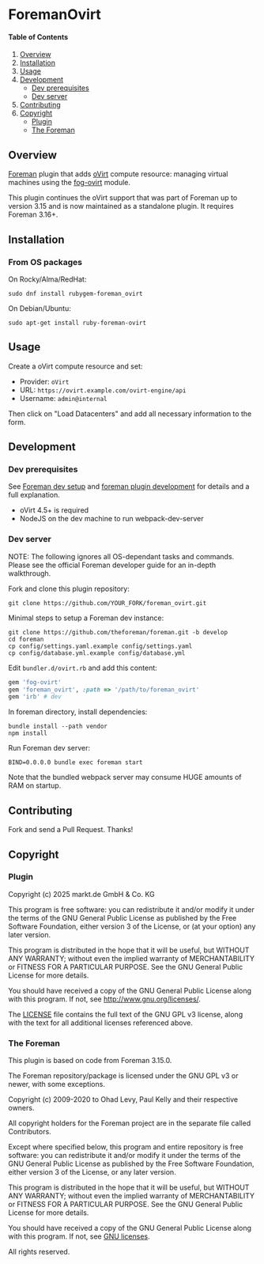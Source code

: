 # ForemanOvirt

#### Table of Contents

1. [Overview](#overview)
1. [Installation](#installation)
1. [Usage](#usage)
1. [Development](#development)
    - [Dev prerequisites](#dev-prerequisites)
    - [Dev server](#dev-server)
1. [Contributing](#contributing)
1. [Copyright](#copyright)
    - [Plugin](#plugin)
    - [The Foreman](#the-forman)

## Overview

[Foreman](http://theforeman.org/) plugin that adds [oVirt](https://www.ovirt.org) compute resource: managing virtual machines using the [fog-ovirt](https://github.com/fog/fog-ovirt) module.

This plugin continues the oVirt support that was part of Foreman up to version 3.15 and is now maintained as a standalone plugin. It requires Foreman 3.16+.

## Installation

### From OS packages

On Rocky/Alma/RedHat:

```shell
sudo dnf install rubygem-foreman_ovirt
```

On Debian/Ubuntu:

```shell
sudo apt-get install ruby-foreman-ovirt
```

## Usage

Create a oVirt compute resource and set:

* Provider: `oVirt`
* URL: `https://ovirt.example.com/ovirt-engine/api`
* Username: `admin@internal`

Then click on "Load Datacenters" and add all necessary information to the form.

## Development

### Dev prerequisites

See [Foreman dev setup](https://github.com/theforeman/foreman/blob/develop/developer_docs/foreman_dev_setup.asciidoc) and [foreman plugin development](https://github.com/theforeman/foreman/blob/develop/developer_docs/how_to_create_a_plugin.asciidoc) for details and a full explanation.

* oVirt 4.5+ is required
* NodeJS on the dev machine to run webpack-dev-server

### Dev server

NOTE: The following ignores all OS-dependant tasks and commands. Please see the official Foreman developer guide for an in-depth walkthrough.

Fork and clone this plugin repository:

```shell
git clone https://github.com/YOUR_FORK/foreman_ovirt.git
```

Minimal steps to setup a Foreman dev instance:

```shell
git clone https://github.com/theforeman/foreman.git -b develop
cd foreman
cp config/settings.yaml.example config/settings.yaml
cp config/database.yml.example config/database.yml
```

Edit `bundler.d/ovirt.rb` and add this content:

```ruby
gem 'fog-ovirt'
gem 'foreman_ovirt', :path => '/path/to/foreman_ovirt'
gem 'irb' # dev
```

In foreman directory, install dependencies:

```shell
bundle install --path vendor
npm install
```

Run Foreman dev server:

```shell
BIND=0.0.0.0 bundle exec foreman start
```

Note that the bundled webpack server may consume HUGE amounts of RAM on startup.

## Contributing

Fork and send a Pull Request. Thanks!

## Copyright

### Plugin

Copyright (c) 2025 markt.de GmbH & Co. KG

This program is free software: you can redistribute it and/or modify
it under the terms of the GNU General Public License as published by
the Free Software Foundation, either version 3 of the License, or
(at your option) any later version.

This program is distributed in the hope that it will be useful,
but WITHOUT ANY WARRANTY; without even the implied warranty of
MERCHANTABILITY or FITNESS FOR A PARTICULAR PURPOSE.  See the
GNU General Public License for more details.

You should have received a copy of the GNU General Public License
along with this program.  If not, see <http://www.gnu.org/licenses/>.

The [LICENSE](LICENSE) file contains the full text of the GNU GPL v3 license, along with the text for all additional licenses referenced above.

### The Foreman

This plugin is based on code from Foreman 3.15.0.

The Foreman repository/package is licensed under the GNU GPL v3 or newer, with some exceptions.

Copyright (c) 2009-2020 to Ohad Levy, Paul Kelly and their respective owners.

All copyright holders for the Foreman project are in the separate file called Contributors.

Except where specified below, this program and entire repository is free software: you can redistribute it and/or modify it under the terms of the GNU General Public License as published by the Free Software Foundation, either version 3 of the License, or any later version.

This program is distributed in the hope that it will be useful, but WITHOUT ANY WARRANTY; without even the implied warranty of MERCHANTABILITY or FITNESS FOR A PARTICULAR PURPOSE.  See the GNU General Public License for more details.

You should have received a copy of the GNU General Public License along with this program. If not, see [GNU licenses](http://www.gnu.org/licenses/).

All rights reserved.
